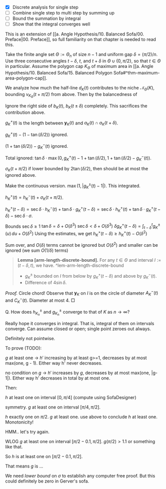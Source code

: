 - [x] Discrete analysis for single step
- [ ] Combine single step to multi step by summing up
- [ ] Bound the summation by integral
- [ ] Show that the integral converges well

This is an extension of [[a. Angle Hypothesis/10. Balanced Sofa/00. Preface|00. Preface]], so full familiarity on that chapter is needed to read this.

Take the finite angle set $\Theta := \Theta_n$ of size $n - 1$ and uniform gap $\delta = (\pi/2) / n$. Use three consecutive angles $t - \delta$, $t$, and $t + \delta$ in $\Theta \cup \{0, \pi/2\}$, so that $t \in \Theta$ in particular. Assume the polygon cap $K_\Theta$ of maximum area in [[a. Angle Hypothesis/10. Balanced Sofa/15. Balanced Polygon Sofa#^thm-maximum-area-polygon-cap]]. 

We analyze how much the half-line $d_K(t)$ contributes to the niche $\mathcal{N}_\Theta(K)$, bounding $\nu_{K_{\Theta}}(t + \pi/2)$ from above. Then by the balancedness of 

Ignore the right side of $b_K(t)$, $b_K(t \pm \delta)$ completely. This sacrifices the contribution above.

$g_K^+(t)$ is the length between $\mathbf{y}_K(t)$ and $a_K(t) \cap a_K(t + \delta)$.

$g_K^+(t) - (1 - \tan (\delta / 2))$ ignored.

$(1 + \tan (\delta / 2)) - g_K^-(t)$ ignored.

Total ignored: $\tan \delta \cdot\max(0, g_K^+(t) - 1 + \tan (\delta/2), 1 + \tan (\delta / 2) - g_K^-(t))$.

$\sigma_K(t + \pi/2)$ if lower bounded by $2 \tan (\delta / 2)$, then should be at most the ignored above.

Make the continuous version. $\max(1, |g_K^{\pm}(t) - 1|)$. This integrated.

$h_K^+(t) = h_K^-(t) + \sigma_K(t + \pi/2)$.

$h_K^+(t - \delta) = \sec \delta \cdot h_K^-(t) + \tan \delta \cdot g_K^+(t - \delta) = \sec \delta \cdot h_K^+(t) + \tan \delta \cdot g_K^+(t - \delta) - \sec \delta \cdot \sigma$.

Bounds $\sec \delta \geq 1$
$\tan \delta = \delta + O(\delta^3)$
$\sec \delta < \delta + O(\delta^3)$
$\delta g_K^+(t - \delta) = \int_{t - \delta}^t g_K^{\pm}(u) \, du + O(\delta^2)$
Using the estimates, we get
$h_K^+(t - \delta) \geq h_K^+(t) - O(\delta^2)$

Sum over, and $O(\delta)$ terms cannot be ignored but $O(\delta^2)$ and smaller can be ignored
(we sum $O(1/\delta)$ terms)



> __Lemma [arm-length-discrete-bound].__ For any $t \in \Theta$ and interval $I := (t - \delta, t)$, we have. ^lem-arm-length-discrete-bound
> 
> - $g_K^{\pm}$ bounded on $I$ from below by $g_K^+(t - \delta)$ and above by $g_K^-(t)$.
> - Difference of $4 \sin \delta$.

_Proof._ Circle chord! Observe that $\mathbf{y}_K$ on $I$ is on the circle of diameter $A_K^-(t)$ and $C_K^-(t)$. Diameter at most 4. □



Q. How does $h^{\pm}_{K_n}$ and $g_{K_n}^{\pm}$ converge to that of $K$ as $n \to \infty$?

Really hope it converges in integral. That is, integral of them on intervals converge.
Can assume closed or open; single point zeroes out always.





Definitely not pointwise. 


To prove (TODO):

$g$ at least one -> $h'$ increasing by at least g>=1, decreases by at most max(one, g - 1). Either way h' never decreases.

no condition on $g$ -> $h'$ increases by $g$, decreases by at most max(one, |g-1|). Either way h' decreases in total by at most one.

Then:

$h$ at least one on interval $[0, \pi/4]$ (compute using SofaDesigner)

symmetry. $g$ at least one on interval $[\pi/4, \pi/2]$.

$h$ exactly one on $\pi/2$. $g$ at least one. use above to conclude $h$ at least one. Monotonicity!

HMM.. let's try again.

WLOG $g$ at least one on interval $[\pi/2 - 0.1, \pi/2]$. $g(\pi/2) > 1.1$ or something like that.

So $h$ is at least one on $[\pi/2 - 0.1, \pi/2]$. 

That means $g$ is ...

We need _lower bound_ on $\sigma$ to establish any computer free proof. But this could definitely be zero in Gerver's sofa.


